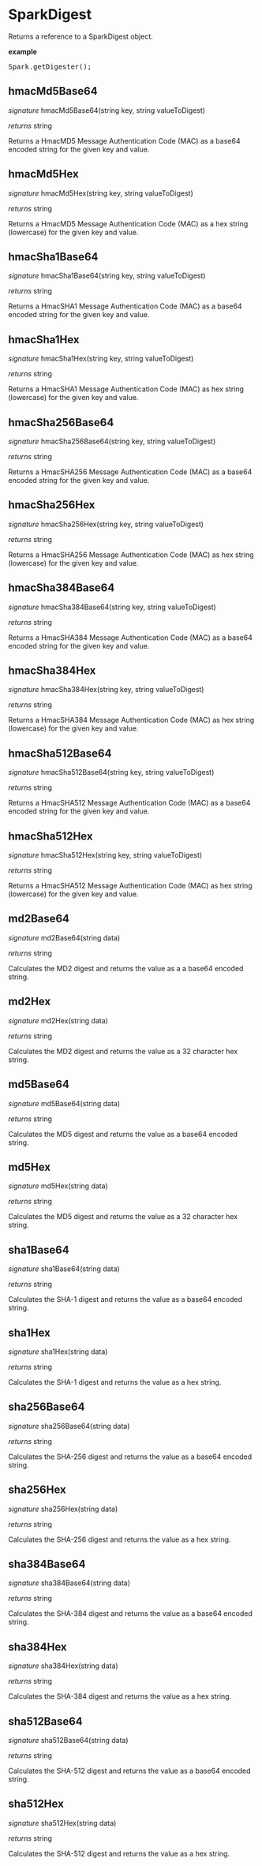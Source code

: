 # SparkDigest

Returns a reference to a SparkDigest object.

<b>example</b>

<pre rel="highlighter" code-brush="js" contenteditable="false">Spark.getDigester();</pre>


## hmacMd5Base64
_signature_ hmacMd5Base64(string key, string valueToDigest)</p>
_returns_ string</p>

Returns a HmacMD5 Message Authentication Code (MAC) as a base64 encoded string for the given key and value.

## hmacMd5Hex
_signature_ hmacMd5Hex(string key, string valueToDigest)</p>
_returns_ string</p>

Returns a HmacMD5 Message Authentication Code (MAC) as a hex string (lowercase) for the given key and value.

## hmacSha1Base64
_signature_ hmacSha1Base64(string key, string valueToDigest)</p>
_returns_ string</p>

Returns a HmacSHA1 Message Authentication Code (MAC) as a base64 encoded string for the given key and value.

## hmacSha1Hex
_signature_ hmacSha1Hex(string key, string valueToDigest)</p>
_returns_ string</p>

Returns a HmacSHA1 Message Authentication Code (MAC) as hex string (lowercase) for the given key and value.

## hmacSha256Base64
_signature_ hmacSha256Base64(string key, string valueToDigest)</p>
_returns_ string</p>

Returns a HmacSHA256 Message Authentication Code (MAC) as a base64 encoded string for the given key and value.

## hmacSha256Hex
_signature_ hmacSha256Hex(string key, string valueToDigest)</p>
_returns_ string</p>

Returns a HmacSHA256 Message Authentication Code (MAC) as hex string (lowercase) for the given key and value.

## hmacSha384Base64
_signature_ hmacSha384Base64(string key, string valueToDigest)</p>
_returns_ string</p>

Returns a HmacSHA384 Message Authentication Code (MAC) as a base64 encoded string for the given key and value.

## hmacSha384Hex
_signature_ hmacSha384Hex(string key, string valueToDigest)</p>
_returns_ string</p>

Returns a HmacSHA384 Message Authentication Code (MAC) as hex string (lowercase) for the given key and value.

## hmacSha512Base64
_signature_ hmacSha512Base64(string key, string valueToDigest)</p>
_returns_ string</p>

Returns a HmacSHA512 Message Authentication Code (MAC) as a base64 encoded string for the given key and value.

## hmacSha512Hex
_signature_ hmacSha512Hex(string key, string valueToDigest)</p>
_returns_ string</p>

Returns a HmacSHA512 Message Authentication Code (MAC) as hex string (lowercase) for the given key and value.

## md2Base64
_signature_ md2Base64(string data)</p>
_returns_ string</p>

Calculates the MD2 digest and returns the value as a a base64 encoded string.

## md2Hex
_signature_ md2Hex(string data)</p>
_returns_ string</p>

Calculates the MD2 digest and returns the value as a 32 character hex string.

## md5Base64
_signature_ md5Base64(string data)</p>
_returns_ string</p>

Calculates the MD5 digest and returns the value as a base64 encoded string.

## md5Hex
_signature_ md5Hex(string data)</p>
_returns_ string</p>

Calculates the MD5 digest and returns the value as a 32 character hex string.

## sha1Base64
_signature_ sha1Base64(string data)</p>
_returns_ string</p>

Calculates the SHA-1 digest and returns the value as a base64 encoded string.

## sha1Hex
_signature_ sha1Hex(string data)</p>
_returns_ string</p>

Calculates the SHA-1 digest and returns the value as a hex string.

## sha256Base64
_signature_ sha256Base64(string data)</p>
_returns_ string</p>

Calculates the SHA-256 digest and returns the value as a base64 encoded string.

## sha256Hex
_signature_ sha256Hex(string data)</p>
_returns_ string</p>

Calculates the SHA-256 digest and returns the value as a hex string.

## sha384Base64
_signature_ sha384Base64(string data)</p>
_returns_ string</p>

Calculates the SHA-384 digest and returns the value as a base64 encoded string.

## sha384Hex
_signature_ sha384Hex(string data)</p>
_returns_ string</p>

Calculates the SHA-384 digest and returns the value as a hex string.

## sha512Base64
_signature_ sha512Base64(string data)</p>
_returns_ string</p>

Calculates the SHA-512 digest and returns the value as a base64 encoded string.

## sha512Hex
_signature_ sha512Hex(string data)</p>
_returns_ string</p>

Calculates the SHA-512 digest and returns the value as a hex string.

